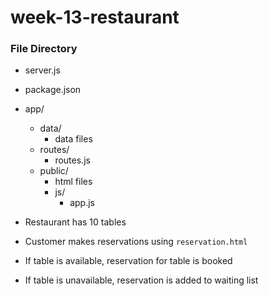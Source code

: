 # week-13-restaurant

### File Directory

  - server.js
  - package.json
  - app/
    - data/
      - data files
    - routes/
      - routes.js
    - public/
      - html files
      - js/
        - app.js


- Restaurant has 10 tables
- Customer makes reservations using `reservation.html`
- If table is available, reservation for table is booked
- If table is unavailable, reservation is added to waiting list